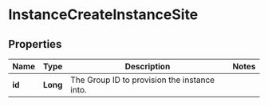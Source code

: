 

# InstanceCreateInstanceSite

## Properties

Name | Type | Description | Notes
------------ | ------------- | ------------- | -------------
**id** | **Long** | The Group ID to provision the instance into. | 



